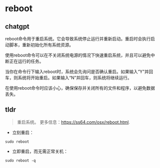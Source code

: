 # reboot 
## chatgpt 
reboot命令用于重启系统。它会导致系统停止运行并重新启动。重启时会执行启动脚本，重新初始化所有系统资源。

使用reboot命令可以在不关闭系统电源的情况下快速重启系统，并且可以避免中断正在运行的任务。

当你在命令行下输入reboot时，系统会先询问是否确认重启。如果输入“Y”并回车，则系统将开始重启。如果输入“N”并回车，则系统将继续运行。

在使用reboot命令时应该小心，确保保存并关闭所有的文件和程序，以避免数据丢失。 

## tldr 
 
> 重启系统。
> 更多信息：<https://ss64.com/osx/reboot.html>.

- 立刻重启：

`sudo reboot`

- 立即重启，而无需正常关机：

`sudo reboot -q`

